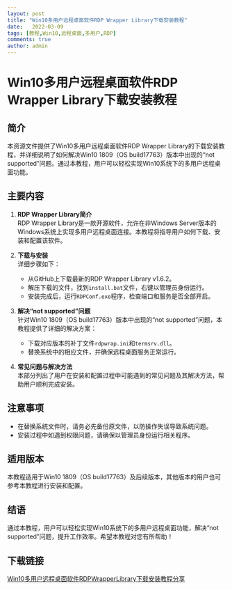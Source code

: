 ```yaml
---
layout: post
title: "Win10多用户远程桌面软件RDP Wrapper Library下载安装教程"
date:   2022-03-09
tags: [教程,Win10,远程桌面,多用户,RDP]
comments: true
author: admin
---
```

# Win10多用户远程桌面软件RDP Wrapper Library下载安装教程

## 简介
本资源文件提供了Win10多用户远程桌面软件RDP Wrapper Library的下载安装教程，并详细说明了如何解决Win10 1809（OS build17763）版本中出现的“not supported”问题。通过本教程，用户可以轻松实现Win10系统下的多用户远程桌面功能。

## 主要内容
1. **RDP Wrapper Library简介**  
   RDP Wrapper Library是一款开源软件，允许在非Windows Server版本的Windows系统上实现多用户远程桌面连接。本教程将指导用户如何下载、安装和配置该软件。

2. **下载与安装**  
   详细步骤如下：
   - 从GitHub上下载最新的RDP Wrapper Library v1.6.2。
   - 解压下载的文件，找到`install.bat`文件，右键以管理员身份运行。
   - 安装完成后，运行`RDPConf.exe`程序，检查端口和服务是否全部开启。

3. **解决“not supported”问题**  
   针对Win10 1809（OS build17763）版本中出现的“not supported”问题，本教程提供了详细的解决方案：
   - 下载对应版本的补丁文件`rdpwrap.ini`和`termsrv.dll`。
   - 替换系统中的相应文件，并确保远程桌面服务正常运行。

4. **常见问题与解决方法**  
   本部分列出了用户在安装和配置过程中可能遇到的常见问题及其解决方法，帮助用户顺利完成安装。

## 注意事项
- 在替换系统文件时，请务必先备份原文件，以防操作失误导致系统问题。
- 安装过程中如遇到权限问题，请确保以管理员身份运行相关程序。

## 适用版本
本教程适用于Win10 1809（OS build17763）及后续版本，其他版本的用户也可参考本教程进行安装和配置。

## 结语
通过本教程，用户可以轻松实现Win10系统下的多用户远程桌面功能，解决“not supported”问题，提升工作效率。希望本教程对您有所帮助！

## 下载链接

[Win10多用户远程桌面软件RDPWrapperLibrary下载安装教程分享](https://pan.quark.cn/s/a9953572a789)